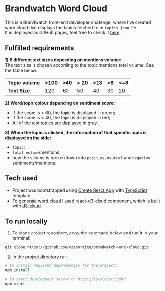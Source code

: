 # Brandwatch Word Cloud

This is a Brandwatch front-end developer challenge, where I've created word cloud that displays the topics fetched from `topics.json` file.\
It is deployed as GitHub pages, feel free to check it [here](https://vzaboraite.github.io/brandwatch-word-cloud/).

## Fulfilled requirements

**1) 6 different text sizes depending on mentions volume:**\
The text size is chosen according to the topic mentions total volume. See the table below:

| Topic volume  | >100 | >40 | > 20 | >13 | >8  | <=8 |
| ------------- | ---- | --- | ---- | --- | --- | --- |
| **Text Size** | 120  | 60  | 50   | 40  | 30  | 20  |

**2) Word/topic colour depending on sentiment score:**

- If the score is > 60, the topic is displayed in green;
- If the score is < 40, the topic is displayed in red;
- All of the rest topics are displayed in grey.

**3) When the topic is clicked, the information of that specific topic is displayed on the side:**

- `topic`;
- `total volume`/mentions;
- how the volume is broken down into `positive`, `neutral` and `negative` sentiments/mentions.

## Tech used

- Project was bootstrapped using [Create React App](https://github.com/facebook/create-react-app) with [TypeScript](https://create-react-app.dev/docs/adding-typescript/) template.
- To generate word cloud I used [react-d3-cloud](https://www.npmjs.com/package/react-d3-cloud) component, which is built with [d3-cloud](https://github.com/jasondavies/d3-cloud).

## To run locally

1. To clone project repository, copy the command below and run it in your terminal:

```bash
git clone https://github.com/vzaboraite/brandwatch-word-cloud.git
```

2. In the project directory run:

```bash
# to install required dependencies for the project:
npm install

# to start development server on http://localhost:3000:
npm start
```
